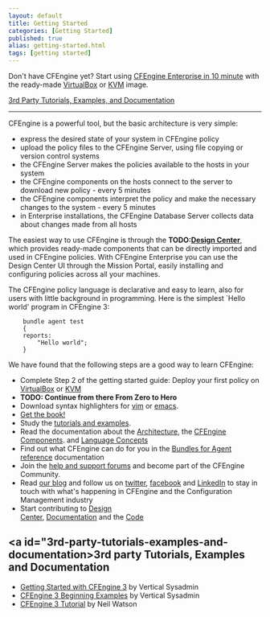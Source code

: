 ```yaml
---
layout: default
title: Getting Started 
categories: [Getting Started]
published: true
alias: getting-started.html
tags: [getting started]
---
```


Don't have CFEngine yet? Start using
[CFEngine Enterprise in 10 minute](https://cfengine.com/evaluate-enterprise) 
with the ready-made
[VirtualBox](https://cfengine.com/enterprise-getting-started) or
[KVM](https://cfengine.com/cfengine-enterprise-getting-started-using-kvm) 
image.



[3rd Party Tutorials, Examples, and Documentation](#3rd-party-tutorials-examples-and-documentation)

****

CFEngine is a powerful tool, but the basic architecture is very simple:

* express the desired state of your system in CFEngine policy
* upload the policy files to the CFEngine Server, using file copying or 
  version control systems
* the CFEngine Server makes the policies available to the hosts in your system
* the CFEngine components on the hosts connect to the server to download new
  policy - every 5 minutes
* the CFEngine components interpret the policy and make the necessary changes
  to the system - every 5 minutes
* in Enterprise installations, the CFEngine Database Server collects data 
  about changes made from all hosts

The easiest way to use CFEngine is through the 
**TODO:[Design Center](manuals-design-center.html)**,
which provides ready-made components that can be directly imported and used in 
CFEngine policies. With CFEngine Enterprise you can use the Design Center UI 
through the Mission Portal, easily installing and configuring policies across 
all your machines.

The CFEngine policy language is declarative and easy to learn, also for users
with little background in programming. Here is the simplest `Hello world' program in CFEngine 3:

```cf3
    bundle agent test
    {
    reports:
        "Hello world";
    }
```

We have found that the following steps are a good way to learn CFEngine:

* Complete Step 2 of the getting started guide: Deploy your first policy on
   [VirtualBox](https://cfengine.com/enterprise-getting-started-2) or 
     [KVM](https://cfengine.com/cfengine-enterprise-getting-started-using-kvm-step-2)
* **TODO: Continue from there From Zero to Hero**
* Download syntax highlighters for
  [vim](https://github.com/neilhwatson/vim_cf3) or
  [emacs](https://github.com/cfengine/core/blob/master/contrib/cfengine.el).
* <a href="http://cf-learn.info" target="_blank">Get the book!</a>
* Study the [tutorials and examples](examples.html).
* Read the documentation about the [Architecture](manuals-architecture.html),
  the [CFEngine Components](manuals-architecture-components.html).
  and [Language Concepts](manuals-language-concepts.html)
* Find out what CFEngine can do for you in the [Bundles for Agent 
  reference](reference-components-bundles-for-agent.html) documentation
* Join the [help and support 
  forums](getting-started-support-and-community.html) and become part
  of the CFEngine Community.
* Read [our blog](http://cfengine.com/blog) and follow us on 
  <a href="https://twitter.com/cfengine" target="_blank">twitter</a>,
  <a href="https://www.facebook.com/pages/Cfengine/311003700627?ref=ts" 
     target="_blank">facebook</a> and
  <a href="http://www.linkedin.com/groups?gid=136574&trk=hb_side_g" 
     target="_blank">LinkedIn</a>
  to stay in touch with what's happening in CFEngine and the Configuration 
  Management industry
* Start contributing to
  <a href="https://github.com/cfengine/design-center" target="_blank">Design  
  Center</a>, <a href="https://github.com/cfengine/documentation" 
  target="_blank">Documentation</a> and the
  <a href="https://github.com/cfengine/core" target="_blank">Code</a>

## <a id="3rd-party-tutorials-examples-and-documentation></a>3rd party Tutorials, Examples and Documentation

* <a href="http://www.verticalsysadmin.com/cfengine/Getting_Started_with_CFEngine_3.pdf"
  target="_blank">Getting Started with CFEngine 3</a> by Vertical Sysadmin
* <a href="http://www.verticalsysadmin.com/cfengine/beginning_examples/" 
  target="_blank">CFEngine 3 Beginning Examples</a> by Vertical Sysadmin
* <a href="http://watson-wilson.ca/2011/05/cfengine-3-cookbook-begins.html" 
  target="_blank">CFEngine 3 Tutorial</a> by Neil Watson

